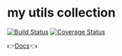 # my utils collection

[![Build Status](https://travis-ci.org/noru/utils.svg?branch=master)](https://travis-ci.org/noru/utils)
[![Coverage Status](https://coveralls.io/repos/github/noru/utils/badge.svg?branch=master)](https://coveralls.io/github/noru/utils?branch=master)

👉[Docs](https://noru.github.io/utils/)👈
